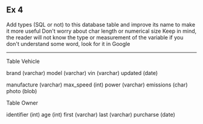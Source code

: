 ## Ex 4

Add types (SQL or not) to this database table and improve its name to make it more useful
Don't worry about char length or numerical size
Keep in mind, the reader will not know the type or measurement of the variable
if you don't understand some word, look for it in Google

---

Table Vehicle


  brand (varchar)
  model (varchar)
  vin (varchar)
  updated (date)

  manufacture (varchar)
  max_speed (int)
  power (varchar)
  emissions (char)
  photo (blob)

Table Owner

  identifier (int)
  age (int)
  first (varchar)
  last (varchar)
  purcharse (date)
